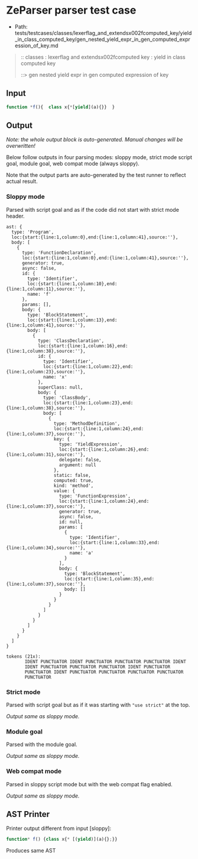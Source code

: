 # ZeParser parser test case

- Path: tests/testcases/classes/lexerflag_and_extendsx002fcomputed_key/yield_in_class_computed_key/gen_nested_yield_expr_in_gen_computed_expression_of_key.md

> :: classes : lexerflag and extendsx002fcomputed key : yield in class computed key
>
> ::> gen nested yield expr in gen computed expression of key

## Input

`````js
function *f(){  class x{*[yield](a){}}  }
`````

## Output

_Note: the whole output block is auto-generated. Manual changes will be overwritten!_

Below follow outputs in four parsing modes: sloppy mode, strict mode script goal, module goal, web compat mode (always sloppy).

Note that the output parts are auto-generated by the test runner to reflect actual result.

### Sloppy mode

Parsed with script goal and as if the code did not start with strict mode header.

`````
ast: {
  type: 'Program',
  loc:{start:{line:1,column:0},end:{line:1,column:41},source:''},
  body: [
    {
      type: 'FunctionDeclaration',
      loc:{start:{line:1,column:0},end:{line:1,column:41},source:''},
      generator: true,
      async: false,
      id: {
        type: 'Identifier',
        loc:{start:{line:1,column:10},end:{line:1,column:11},source:''},
        name: 'f'
      },
      params: [],
      body: {
        type: 'BlockStatement',
        loc:{start:{line:1,column:13},end:{line:1,column:41},source:''},
        body: [
          {
            type: 'ClassDeclaration',
            loc:{start:{line:1,column:16},end:{line:1,column:38},source:''},
            id: {
              type: 'Identifier',
              loc:{start:{line:1,column:22},end:{line:1,column:23},source:''},
              name: 'x'
            },
            superClass: null,
            body: {
              type: 'ClassBody',
              loc:{start:{line:1,column:23},end:{line:1,column:38},source:''},
              body: [
                {
                  type: 'MethodDefinition',
                  loc:{start:{line:1,column:24},end:{line:1,column:37},source:''},
                  key: {
                    type: 'YieldExpression',
                    loc:{start:{line:1,column:26},end:{line:1,column:31},source:''},
                    delegate: false,
                    argument: null
                  },
                  static: false,
                  computed: true,
                  kind: 'method',
                  value: {
                    type: 'FunctionExpression',
                    loc:{start:{line:1,column:24},end:{line:1,column:37},source:''},
                    generator: true,
                    async: false,
                    id: null,
                    params: [
                      {
                        type: 'Identifier',
                        loc:{start:{line:1,column:33},end:{line:1,column:34},source:''},
                        name: 'a'
                      }
                    ],
                    body: {
                      type: 'BlockStatement',
                      loc:{start:{line:1,column:35},end:{line:1,column:37},source:''},
                      body: []
                    }
                  }
                }
              ]
            }
          }
        ]
      }
    }
  ]
}

tokens (21x):
       IDENT PUNCTUATOR IDENT PUNCTUATOR PUNCTUATOR PUNCTUATOR IDENT
       IDENT PUNCTUATOR PUNCTUATOR PUNCTUATOR IDENT PUNCTUATOR
       PUNCTUATOR IDENT PUNCTUATOR PUNCTUATOR PUNCTUATOR PUNCTUATOR
       PUNCTUATOR
`````

### Strict mode

Parsed with script goal but as if it was starting with `"use strict"` at the top.

_Output same as sloppy mode._

### Module goal

Parsed with the module goal.

_Output same as sloppy mode._

### Web compat mode

Parsed in sloppy script mode but with the web compat flag enabled.

_Output same as sloppy mode._

## AST Printer

Printer output different from input [sloppy]:

````js
function* f() {class x{* [(yield)](a){};}}
````

Produces same AST
